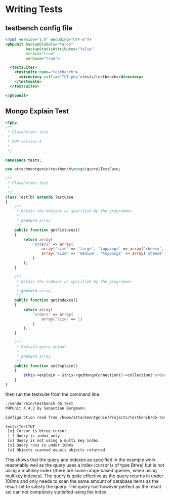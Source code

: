 # Writing Tests

## testbench config file

``` xml
<?xml version="1.0" encoding="UTF-8"?>
<phpunit backupGlobals="false"
         backupStaticAttributes="false"
         strict="true"
         verbose="true">

  <testsuites>
    <testsuite name="testbench">
      <directory suffix="TbT.php">tests/testbench</directory>
    </testsuite>
  </testsuites>

</phpunit>
```

## Mongo Explain Test

``` php
<?php
/**
 * Placeholder test
 *
 * PHP version 5
 *
 */

namespace tests;

use attachmentgenie\testbench\mongo\query\TestCase;

/**
 * Placeholder test
 *
 */
class TestTbT extends TestCase
{
    /**
     * Obtain the dataset as specified by the programmer.
     *
     * @return array
     */
    public function getFixtures()
    {
        return array(
            'orders' => array(
                array('size' => 'large', 'toppings' => array('cheese', 'ham')),
                array('size' => 'medium', 'toppings' => array('cheese'))
            )
        );
    }

    /**
     * Obtain the indexes as specified by the programmer.
     *
     * @return array
     */
    public function getIndexes()
    {
        return array(
            'orders' => array(
                array('size' => 1)
            )
        );
    }

    /**
     * Explain query output
     *
     * @return array
     */
    public function setExplain()
    {
        $this->explain = $this->getMongoConnection()->collection('orders')->find(array('size' => 'medium'))->explain();
    }
}
```
then run the testsuite from the command line.

``` bash
./vendor/bin/testbench db:test
PHPUnit 4.4.2 by Sebastian Bergmann.

Configuration read from /home/attachmentgenie/Projects/testbench/db-test.xml.dist

tests\TestTbT
 [x] Cursor is btree cursor
 [ ] Query is index only
 [x] Query is not using a multi key index
 [x] Query runs in under 100ms
 [x] Objects scanned equals objects returned
```

This shows that the query and indexes as specified in the example work reasonably well as the query uses a index (cursor is of type Btree)
but is not using a multikey index (there are some range based queries, when using multikey indexes). The query is quite effective as the 
query returns in under 100ms and only needs to scan the same amount of database items as the result set to satisfy the query.
The query isnt however perfect as the result set can not completely statisfied using the index.
